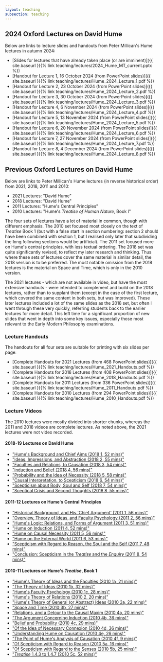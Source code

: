 ```yaml
---
layout: teaching
subsection: teaching
---
```

## 2024 Oxford Lectures on David Hume

Below are links to lecture slides and handouts from Peter Millican's Hume lectures in autumn 2024:

- [Slides for lectures that have already taken place (or are imminent)]({{ site.baseurl }}{% link teaching/lectures/2024_Hume_MT_current.pptx %})
- [Handout for Lecture 1, 16 October 2024 (from PowerPoint slides)]({{ site.baseurl }}{% link teaching/lectures/Hume_2024_Lecture_1.pdf %})
- [Handout for Lecture 2, 23 October 2024 (from PowerPoint slides)]({{ site.baseurl }}{% link teaching/lectures/Hume_2024_Lecture_2.pdf %})
- [Handout for Lecture 3, 30 October 2024 (from PowerPoint slides)]({{ site.baseurl }}{% link teaching/lectures/Hume_2024_Lecture_3.pdf %})
- [Handout for Lecture 4, 6 November 2024 (from PowerPoint slides)]({{ site.baseurl }}{% link teaching/lectures/Hume_2024_Lecture_4.pdf %})
- [Handout for Lecture 5, 13 November 2024 (from PowerPoint slides)]({{ site.baseurl }}{% link teaching/lectures/Hume_2024_Lecture_5.pdf %})
- [Handout for Lecture 6, 20 November 2024 (from PowerPoint slides)]({{ site.baseurl }}{% link teaching/lectures/Hume_2024_Lecture_6.pdf %})
- [Handout for Lecture 7, 27 November 2024 (from PowerPoint slides)]({{ site.baseurl }}{% link teaching/lectures/Hume_2024_Lecture_7.pdf %})
- [Handout for Lecture 8, 4 December 2024 (from PowerPoint slides)]({{ site.baseurl }}{% link teaching/lectures/Hume_2024_Lecture_8.pdf %})

## Previous Oxford Lectures on David Hume

Below are links to Peter Millican's Hume lectures (in reverse historical order) from 2021, 2018, 2011 and 2010:

- 2021 Lectures: "David Hume"
- 2018 Lectures: "David Hume"
- 2011 Lectures: "Hume's Central Principles"
- 2010 Lectures: "Hume's *Treatise of Human Nature*, Book I"

The four sets of lectures have a lot of material in common, though with different emphasis. The 2010 set focused most closely on the text of *Treatise* Book 1 (but with a false start in section numbering: section 2 should have been combined with section 1, but I realised only later that subdividing the long following sections would be artificial). The 2011 set focused more on Hume's central principles, with less textual ordering. The 2018 set was quite significantly revised, to reflect my later research and thinking. Thus where these sets of lectures cover the same material in similar detail, the 2018 version is to be preferred. The most notable omission from the 2018 lectures is the material on Space and Time, which is only in the 2010 version.

The 2021 lectures - which are not available in video, but have the most extensive handouts - were intended to complement and build on the 2018 lectures, rather than to supplant them (except in the case of the first lecture, which covered the same content in both sets, but was improved). These later lectures included a lot of the same slides as the 2018 set, but often I went through these very quickly, referring students back to the earlier lectures for more detail. This left time for a significant proportion of new slides that went in depth into some key issues, especially those most relevant to the Early Modern Philosophy examinations.

### Lecture Handouts

The handouts for all four sets are suitable for printing with six slides per page:

- [Complete Handouts for 2021 Lectures (from 468 PowerPoint slides)]({{ site.baseurl }}{% link teaching/lectures/Hume_2021_Handouts.pdf %})
- [Complete Handouts for 2018 Lectures (from 408 PowerPoint slides)]({{ site.baseurl }}{% link teaching/lectures/Hume_2018_Handouts.pdf %})
- [Complete Handouts for 2011 Lectures (from 336 PowerPoint slides)]({{ site.baseurl }}{% link teaching/lectures/Hume_2011_Handouts.pdf %})
- [Complete Handouts for 2010 Lectures (from 294 PowerPoint slides)]({{ site.baseurl }}{% link teaching/lectures/Hume_2010_Handouts.pdf %})

### Lecture Videos

The 2010 lectures were mostly divided into shorter chunks, whereas the 2011 and 2018 videos are complete lectures. As noted above, the 2021 lectures were not video recorded.

#### 2018-19 Lectures on David Hume

- ["Hume's Background and Chief Aims (2018 1, 52 mins)"](http://podcasts.ox.ac.uk/hume-20181-humes-background-and-chief-aims)
- ["Ideas, Impressions, and Abstraction (2018 2, 55 mins)"](http://podcasts.ox.ac.uk/hume-20182-ideas-impressions-and-abstraction)
- ["Faculties and Relations, to Causation (2018 3, 54 mins)"](http://podcasts.ox.ac.uk/hume-20183-faculties-and-relations-causation)
- ["Induction and Belief (2018 4, 56 mins)"](http://podcasts.ox.ac.uk/hume-20184-induction-and-belief)
- ["Probability and the Idea of Necessity (2018 5, 58 mins)"](http://podcasts.ox.ac.uk/hume-20185-probability-and-idea-necessity)
- ["Causal Interpretation, to Scepticism (2018 6, 54 mins)"](http://podcasts.ox.ac.uk/hume-20186-causal-interpretation-scepticism)
- ["Scepticism about Body, Soul and Self (2018 7, 54 mins)"](http://podcasts.ox.ac.uk/hume-20187-scepticism-about-body-soul-and-self)
- ["Sceptical Crisis and Second Thoughts (2018 8, 55 
mins)"](http://podcasts.ox.ac.uk/hume-20188-sceptical-crisis-and-second-thoughts)


#### 2011-12 Lectures on Hume's Central Principles

- ["Historical Background, and His 'Chief Argument' (2011 1, 56 mins)"](http://podcasts.ox.ac.uk/1-historical-background-and-his-chief-argument)
- ["Overview, Theory of Ideas, and Faculty Psychology (2011 2, 56 mins)"](http://podcasts.ox.ac.uk/2-overview-theory-ideas-and-faculty-psychology)
- ["Hume's Logic: Relations, and Forms of Argument (2011 3, 51 mins)"](http://podcasts.ox.ac.uk/3-humes-logic-relations-and-forms-argument)
- ["Hume on Induction (2011 4, 52 mins)"](http://podcasts.ox.ac.uk/4-hume-induction)
- ["Hume on Causal Necessity (2011 5, 56 mins)"](http://podcasts.ox.ac.uk/5-hume-causal-necessity)
- ["Hume on the External World (2011 6, 53 mins)"](http://podcasts.ox.ac.uk/6-hume-external-world)
- ["Scepticism with Regard to Reason, the Soul and the Self (2011 7, 48 mins)"](http://podcasts.ox.ac.uk/7-scepticism-regard-reason-soul-and-self)
- ["Conclusion: Scepticism in the <i>Treatise</i> and the <i>Enquiry</i> (2011 8, 54 
mins)"](http://podcasts.ox.ac.uk/8-conclusion-scepticism-treatise-and-enquiry)


#### 2010-11 Lectures on Hume's *Treatise*, Book 1

- ["Hume's Theory of Ideas and the Faculties (2010 1a, 21 mins)"](http://podcasts.ox.ac.uk/1a-humes-theory-ideas-and-faculties)
- ["The Theory of Ideas (2010 1b, 32 mins)"](http://podcasts.ox.ac.uk/1b-theory-ideas)
- ["Hume's Faculty Psychology (2010 1c, 28 mins)"](http://podcasts.ox.ac.uk/1c-humes-faculty-psychology)
- ["Hume's Theory of Relations (2010 2, 20 mins)"](http://podcasts.ox.ac.uk/2-humes-theory-relations)
- ["Hume's Theory of General (or Abstract) Ideas (2010 3a, 22 mins)"](http://podcasts.ox.ac.uk/3a-humes-theory-general-or-abstract-ideas)
- ["Space and Time (2010 3b, 27 mins)"](http://podcasts.ox.ac.uk/3b-space-and-time)
- ["Relations, and a Detour to the Causal Maxim (2010 4a, 20 mins)"](http://podcasts.ox.ac.uk/4a-relations-and-detour-causal-maxim)
- ["The Argument Concerning Induction (2010 4b, 36 mins)"](http://podcasts.ox.ac.uk/4b-argument-concerning-induction)
- ["Belief and Probability (2010 4c, 29 mins)"](http://podcasts.ox.ac.uk/4c-belief-and-probability)
- ["Of the Idea of Necessary Connexion (2010 4d, 36 mins)"](http://podcasts.ox.ac.uk/4d-necessary-connection)
- ["Understanding Hume on Causation (2010 4e, 26 mins)"](http://podcasts.ox.ac.uk/4e-understanding-hume-causation)
- ["The Point of Hume's Analysis of Causation (2010 4f, 9 mins)"](http://podcasts.ox.ac.uk/4f-point-humes-analysis-causation)
- ["Of Scepticism with Regard to Reason (2010 5a, 16 mins)"](http://podcasts.ox.ac.uk/5a-skepticism-regard-reason)
- ["Of Scepticism with Regard to the Senses (2010 5b, 25 mins)"](http://podcasts.ox.ac.uk/5b-skepticism-regard-senses)
- ["*Treatise* 1.4.3 to 1.4.7 (2010 5c, 52 mins)"](http://podcasts.ox.ac.uk/5c-ancient-and-modern-philosophies)
